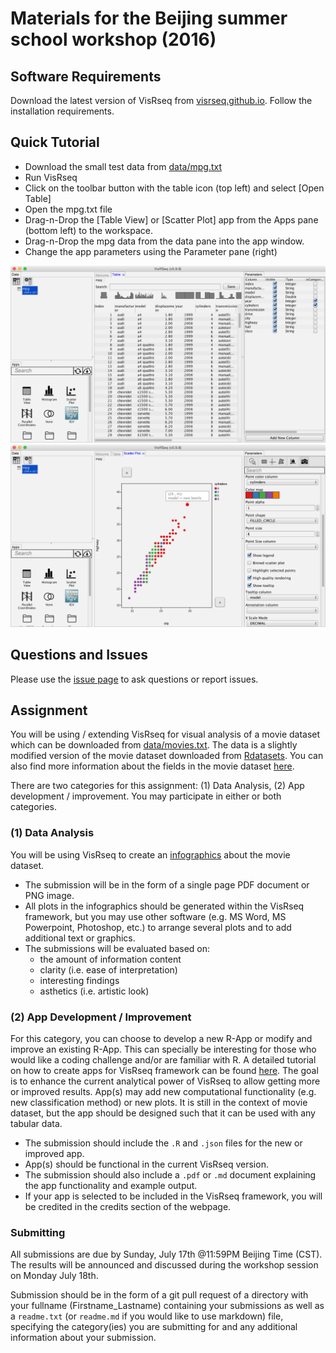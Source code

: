 # Materials for the Beijing summer school workshop (2016)


## Software Requirements
Download the latest version of VisRseq from [visrseq.github.io](http://visrseq.github.io). Follow the installation requirements.

## Quick Tutorial
  * Download the small test data from [data/mpg.txt](data/mpg.txt)
  * Run VisRseq
  * Click on the toolbar button with the table icon (top left) and select [Open Table]
  * Open the mpg.txt file
  * Drag-n-Drop the [Table View] or [Scatter Plot] app from the Apps pane (bottom left) to the workspace.
  * Drag-n-Drop the mpg data from the data pane into the app window.
  * Change the app parameters using the Parameter pane (right)

  
![](images/mpg_tableview.png)
![](images/mpg_scatterplot.png)

## Questions and Issues
Please use the [issue page](https://github.com/hyounesy/beijing2016/issues) to ask questions or report issues.

## Assignment
You will be using / extending VisRseq for visual analysis of a movie dataset which can be downloaded from [data/movies.txt](data/movies.txt). The data is a slightly modified version of the movie dataset downloaded from [Rdatasets](http://vincentarelbundock.github.io/Rdatasets/datasets.html). You can also find more information about the fields in the movie dataset [here](https://vincentarelbundock.github.io/Rdatasets/doc/ggplot2/movies.html).

There are two categories for this assignment: (1) Data Analysis, (2) App development / improvement. You may participate in either or both categories.

### (1) Data Analysis
You will be using VisRseq to create an [infographics](https://en.wikipedia.org/wiki/Infographic) about the movie dataset. 

  * The submission will be in the form of a single page PDF document or PNG image. 
  * All plots in the infographics should be generated within the VisRseq framework, but you may use other software (e.g. MS Word, MS Powerpoint, Photoshop, etc.) to arrange several plots and to add additional text or graphics.
  * The submissions will be evaluated based on: 
    * the amount of information content
    * clarity (i.e. ease of interpretation)
    * interesting findings
    * asthetics (i.e. artistic look)

### (2) App Development / Improvement
For this category, you can choose to develop a new R-App or modify and improve an existing R-App. This can specially be interesting for those who would like a coding challenge and/or are familiar with R.
A detailed tutorial on how to create apps for VisRseq framework can be found [here](https://github.com/hyounesy/bioc2016.visrseq).
The goal is to enhance the current analytical power of VisRseq to allow getting more or improved results. App(s) may add new computational functionality (e.g. new classification method) or new plots. It is still in the context of movie dataset, but the app should be designed such that it can be used with any tabular data.

  * The submission should include the ```.R``` and ```.json``` files for the new or improved app. 
  * App(s) should be functional in the current VisRseq version.
  * The submission should also include a ```.pdf``` or ```.md``` document explaining the app functionality and example output.
  * If your app is selected to be included in the VisRseq framework, you will be credited in the credits section of the webpage.



### Submitting
All submissions are due by Sunday, July 17th @11:59PM Beijing Time (CST). The results will be announced and discussed during the workshop session on Monday July 18th.

Submission should be in the form of a git pull request of a directory with your fullname (Firstname_Lastname) containing your submissions as well as a ```readme.txt``` (or ```readme.md``` if you would like to use markdown) file, specifying the category(ies) you are submitting for and any additional information about your submission.

